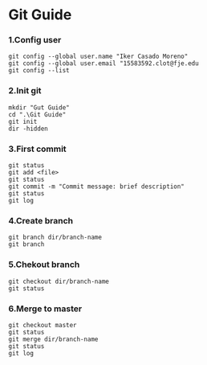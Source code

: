 # Git Guide


### 1.Config user
```
git config --global user.name "Iker Casado Moreno"
git config --global user.email "15583592.clot@fje.edu
git config --list
```

### 2.Init git
```
mkdir "Gut Guide"
cd ".\Git Guide"
git init
dir -hidden
```

### 3.First commit
```
git status
git add <file>
git status
git commit -m "Commit message: brief description"
git status
git log
```

### 4.Create branch
```
git branch dir/branch-name
git branch
```

### 5.Chekout branch 
```
git checkout dir/branch-name
git status
```

### 6.Merge to master
```
git checkout master
git status
git merge dir/branch-name
git status
git log
```